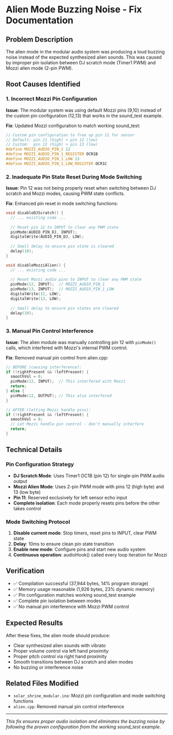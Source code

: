 # Alien Mode Buzzing Noise - Fix Documentation

## Problem Description
The alien mode in the modular audio system was producing a loud buzzing noise instead of the expected synthesized alien sounds. This was caused by improper pin isolation between DJ scratch mode (Timer1 PWM) and Mozzi alien mode (2-pin PWM).

## Root Causes Identified

### 1. Incorrect Mozzi Pin Configuration
**Issue**: The modular system was using default Mozzi pins (9,10) instead of the custom pin configuration (12,13) that works in the sound_test example.

**Fix**: Updated Mozzi configuration to match working sound_test:
```cpp
// Custom pin configuration to free up pin 11 for sensor
// Default: pin 11 (high) + pin 12 (low)
// Custom:  pin 12 (high) + pin 13 (low)
#define MOZZI_AUDIO_PIN_1 12
#define MOZZI_AUDIO_PIN_1_REGISTER OCR1B
#define MOZZI_AUDIO_PIN_1_LOW 13
#define MOZZI_AUDIO_PIN_1_LOW_REGISTER OCR1C
```

### 2. Inadequate Pin State Reset During Mode Switching
**Issue**: Pin 12 was not being properly reset when switching between DJ scratch and Mozzi modes, causing PWM state conflicts.

**Fix**: Enhanced pin reset in mode switching functions:

```cpp
void disableDJScratch() {
  // ... existing code ...
  
  // Reset pin 12 to INPUT to clear any PWM state
  pinMode(AUDIO_PIN_DJ, INPUT);
  digitalWrite(AUDIO_PIN_DJ, LOW);
  
  // Small delay to ensure pin state is cleared
  delay(10);
}

void disableMozziAlien() {
  // ... existing code ...
  
  // Reset Mozzi audio pins to INPUT to clear any PWM state
  pinMode(12, INPUT);  // MOZZI_AUDIO_PIN_1
  pinMode(13, INPUT);  // MOZZI_AUDIO_PIN_1_LOW
  digitalWrite(12, LOW);
  digitalWrite(13, LOW);
  
  // Small delay to ensure pin states are cleared
  delay(10);
}
```

### 3. Manual Pin Control Interference
**Issue**: The alien module was manually controlling pin 12 with `pinMode()` calls, which interfered with Mozzi's internal PWM control.

**Fix**: Removed manual pin control from alien.cpp:
```cpp
// BEFORE (causing interference):
if (!rightPresent && !leftPresent) {
  smoothVol = 0;
  pinMode(12, INPUT);  // This interfered with Mozzi
  return;
} else {
  pinMode(12, OUTPUT); // This also interfered
}

// AFTER (letting Mozzi handle pins):
if (!rightPresent && !leftPresent) {
  smoothVol = 0;
  // Let Mozzi handle pin control - don't manually interfere
  return;
}
```

## Technical Details

### Pin Configuration Strategy
- **DJ Scratch Mode**: Uses Timer1 OC1B (pin 12) for single-pin PWM audio output
- **Mozzi Alien Mode**: Uses 2-pin PWM mode with pins 12 (high byte) and 13 (low byte)
- **Pin 11**: Reserved exclusively for left sensor echo input
- **Complete isolation**: Each mode properly resets pins before the other takes control

### Mode Switching Protocol
1. **Disable current mode**: Stop timers, reset pins to INPUT, clear PWM state
2. **Delay**: 10ms to ensure clean pin state transition
3. **Enable new mode**: Configure pins and start new audio system
4. **Continuous operation**: audioHook() called every loop iteration for Mozzi

## Verification
- ✅ Compilation successful (37,944 bytes, 14% program storage)
- ✅ Memory usage reasonable (1,926 bytes, 23% dynamic memory)
- ✅ Pin configuration matches working sound_test example
- ✅ Complete pin isolation between modes
- ✅ No manual pin interference with Mozzi PWM control

## Expected Results
After these fixes, the alien mode should produce:
- Clear synthesized alien sounds with vibrato
- Proper volume control via left hand proximity
- Proper pitch control via right hand proximity
- Smooth transitions between DJ scratch and alien modes
- No buzzing or interference noise

## Related Files Modified
- `solar_shrine_modular.ino`: Mozzi pin configuration and mode switching functions
- `alien.cpp`: Removed manual pin control interference

---
*This fix ensures proper audio isolation and eliminates the buzzing noise by following the proven configuration from the working sound_test example.*